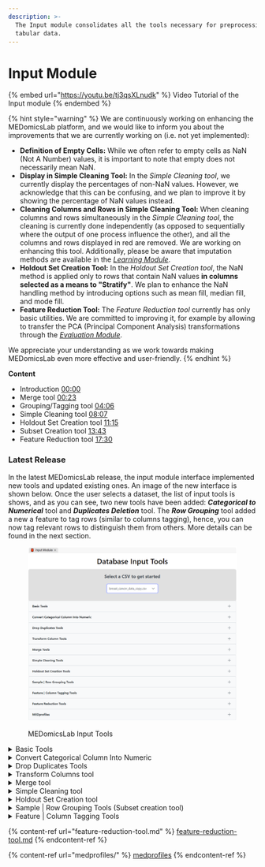 ```yaml
---
description: >-
  The Input module consolidates all the tools necessary for preprocessing
  tabular data.
---
```


# Input Module

{% embed url="https://youtu.be/tj3qsXLnudk" %}
Video Tutorial of the Input module
{% endembed %}

{% hint style="warning" %}
We are continuously working on enhancing the MEDomicsLab platform, and we would like to inform you about the improvements that we are currently working on (i.e. not yet implemented):

* **Definition of Empty Cells:** While we often refer to empty cells as NaN (Not A Number) values, it is important to note that empty does not necessarily mean NaN.
* **Display in Simple Cleaning Tool:** In the _Simple Cleaning tool_, we currently display the percentages of non-NaN values. However, we acknowledge that this can be confusing, and we plan to improve it by showing the percentage of NaN values instead.
* **Cleaning Columns and Rows in Simple Cleaning Tool:** When cleaning columns and rows simultaneously in the _Simple Cleaning tool_, the cleaning is currently done independently (as opposed to sequentially where the output of one process influence the other), and all the columns and rows displayed in red are removed. We are working on enhancing this tool. Additionally, please be aware that imputation methods are available in the [_Learning Module_](../../development/learning-module.md).
* **Holdout Set Creation Tool:** In the _Holdout Set Creation tool_, the NaN method is applied only to rows that contain NaN values **in columns selected as a means to "Stratify"**. We plan to enhance the NaN handling method by introducing options such as mean fill, median fill, and mode fill.
* **Feature Reduction Tool:** The _Feature Reduction tool_ currently has only basic utilities. We are committed to improving it, for example by allowing to transfer the PCA (Principal Component Analysis) transformations through the [_Evaluation Module_](../../development/evaluation-module.md).

We appreciate your understanding as we work towards making MEDomicsLab even more effective and user-friendly.
{% endhint %}

**Content**&#x20;

* Introduction [00:00](https://www.youtube.com/watch?v=tj3qsXLnudk\&t=0s)&#x20;
* Merge tool [00:23](https://www.youtube.com/watch?v=tj3qsXLnudk\&t=23s)&#x20;
* Grouping/Tagging tool [04:06](https://www.youtube.com/watch?v=tj3qsXLnudk\&t=246s)
* Simple Cleaning tool [08:07](https://www.youtube.com/watch?v=tj3qsXLnudk\&t=487s)&#x20;
* Holdout Set Creation tool [11:15](https://www.youtube.com/watch?v=tj3qsXLnudk\&t=675s)
* Subset Creation tool [13:43](https://www.youtube.com/watch?v=tj3qsXLnudk\&t=823s)
* Feature Reduction tool [17:30](https://www.youtube.com/watch?v=tj3qsXLnudk\&t=1050s)

### Latest Release

In the latest MEDomicsLab release, the input module interface implemented new tools and updated existing ones. An image of the new interface is shown below. Once the user selects a dataset, the list of input tools is shows, and as you can see, two new tools have been added: _**Categorical to Numerical**_ tool and _**Duplicates Deletion**_ tool. The _**Row Grouping**_ tool added a new a feature to tag rows (similar to columns tagging), hence, you can now tag relevant rows to distinguish them from others. More details can be found  in the next section.

<figure><img src="../../../.gitbook/assets/image.png" alt=""><figcaption><p>MEDomicsLab Input Tools</p></figcaption></figure>



<details>

<summary>Basic Tools</summary>

The Basic Tools enable you to add rows and columns to a dataset, and export the dataset as a CSV or a JSON. The following figure depicts all the features of the _Basic Tools_.

<img src="../../../.gitbook/assets/BasicTools.PNG" alt="" data-size="original">

</details>

<details>

<summary>Convert Categorical Column Into Numeric</summary>

This tool identifies categorical columns in the selected dataset and converts them to numeric values using One-Hot Encoding. The following figure depicts all the features of the tool.

<img src="../../../.gitbook/assets/OneHot.PNG" alt="" data-size="original">

</details>

<details>

<summary>Drop Duplicates Tools</summary>

This tool identifies duplicate columns in your dataset and enables you to delete them. More details in the following figure:

<img src="../../../.gitbook/assets/DropDuplicatesTool.PNG" alt="" data-size="original">

</details>

<details>

<summary>Transform Columns tool</summary>

The Transform Columns tool enables you to modify columns in a dataset, either by converting selected columns into binaries or by replacing missing cells with zeros. Here's how to use this tool:

1. Select the dataset from which you want to transform columns in the "Select the dataset" section. Your dataset will be displayed in a table within the Accordion component.
2. In the "Select the columns to keep" section, choose the columns you want to transform from your dataset.
3. Choose the type of transformation you need in the "Choose the type of transformation" section:
   * Binary: Empty cells become zeros, and non-empty cells become ones.
   * NaN to 0: Empty cells become zeros, and others remain the same.
4. Provide a name for saving the new dataset. The default name is your selected dataset name followed by the "\_modified" suffix.
5. Click the "Create subset with the transformed columns" button.

Your new dataset will be saved at the same location as your selected dataset. The following figure depicts all the features of the tool.

<img src="../../../.gitbook/assets/TransformTool.PNG" alt="" data-size="original">

</details>

<details>

<summary>Merge tool</summary>

The _Merge tool_ functions as a visual representation of the _pandas_ Python library merge function ([https://pandas.pydata.org/docs/reference/api/pandas.merge.html](https://pandas.pydata.org/docs/reference/api/pandas.merge.html)). Follow these steps to merge datasets:

1. Select the two datasets you would like to merge from the dataset list.
2. Select the columns you wish to merge on.
3. Select the merge type. For additional information about merge types, consult the [_pandas_ documentation](https://pandas.pydata.org/docs/reference/api/pandas.merge.html).
4. Click the "Merge" button.

By default the merged dataset will be named "Dataset1Name\_Dataset2Name\_mergedType". The following figure summarizes the aforementioned steps:

<img src="../../../.gitbook/assets/MergeTool.PNG" alt="" data-size="original">

</details>

<details>

<summary>Simple Cleaning tool</summary>

The Simple Cleaning tool assists in removing NaN values from datasets, either by rows or columns. Follow these steps to clean a dataset:

1. Select a dataset from the dataset list, displaying information about NaN values in your dataset.
   1. The first table associates your dataset columns with the number and percentage of non-NaN values. You can order this dataframe by column name or number/percentage of non-NaN values.
   2. The second table associates your dataset rows with the number and percentage of non-NaN values. You can order this dataframe by row index or number/percentage of non-NaN values.
2. Depending on your cleaning preferences, select a percentage of NaN values to consider for dropping columns and/or rows using the corresponding selectors. This will display which columns/rows will be affected and update this data in the two tables by showing the number of columns/rows to be dropped at the head of the "% of non-NaN" column and highlighting the concerned rows in red.
3. Choose to drop (default option) or to fill the missing values using the available fill methods (mean, median, etc.).
4. Choose a name for your new dataset and hit the "Plus" button.&#x20;

Your result dataset will be saved in the same directory as your selected dataset. The following figure showcases theses steps:

<img src="../../../.gitbook/assets/SimpleCleaningTools.PNG" alt="" data-size="original">

</details>

<details>

<summary>Holdout Set Creation tool </summary>

The Holdout Set Creation tool serves as a visual representation of the _scikit-learn_ Python package's [_model\_selection train\_test\_split_ function](https://scikit-learn.org/stable/modules/generated/sklearn.model_selection.train_test_split.html). Follow these steps to create a holdout set:

1. Choose the dataset for which you want to create the holdout set from the displayed list.
2. If the Shuffle option is selected, rows will be shuffled before the split.
3. If Stratify is selected, you can also choose to Stratify the holdout set based on selected columns. Refer to the [documentation ](https://scikit-learn.org/stable/modules/generated/sklearn.model_selection.train_test_split.html)for additional information.
4. Select the size of your holdout set as a percentage of your chosen dataset size.
5. Choose how to handle NaN values in your selected dataset if necessary (drop or fill).
6. Provide a name for the new sets and click the Plus button.

The function will generate two datasets based on your selected options: a learning set and a holdout set. These datasets will be saved in a folder with the specified name, located in the same directory as your selected dataset.

<img src="../../../.gitbook/assets/HoldoutSetTool.PNG" alt="" data-size="original">

</details>

<details>

<summary>Sample | Row Grouping Tools (Subset creation tool)</summary>

The Subset Creation tool enables the creation of a subset of rows from a dataset by applying filters to columns. Follow these steps to create a subset:

1. Select a dataset from the dataset list. Your dataset will be displayed, allowing you to sort and filter each column.
2. You can filter your dataset by clicking the filter icon at the right of the header of each column. Create rule(s) using the displayed components to filter columns. Rows that don't satisfy the rules will be removed from the displayed dataset, updating the number of rows displayed under the dataset.
3. You can make a global search in the dataset using the search component at the top right of the displayed dataset .
4. You can clear your filters by pressing the "Clear" button at the top left of the displayed dataset .
5. To tag the filtered rows, you can click the check-mark under row's count, enter the group name (tag name) and hit "create group". This will add a tag to the filtered rows.
6. Choose a name for your new dataset and hit the Plus button. You can also click "Overwrite" to replace the original set with the filtered data.&#x20;

Your result dataset will be saved in the same directory as your selected dataset. The following figure depicts all the steps described above:

<img src="../../../.gitbook/assets/TaggingTool.PNG" alt="" data-size="original">



</details>

<details>

<summary>Feature | Column Tagging Tools</summary>

The _Grouping/Tagging tool_ enables you to create and apply tags to dataset columns. Follow these steps to set tags on dataset columns:

1. Select at least one dataset from the dataset list; you can choose multiple datasets if needed.
2. Create your tags: Press the "+" button to access default tags or type the name of your tag and press "Enter" to add it.
3. Customize your tags: Your created tags are displayed, and you can update, delete, or customize their color (text and background).
4. Select the column(s) on which you want to apply/modify tags. Columns are displayed by dataset.
5. Once the desired column(s) are selected, choose the tag(s) you want to apply.
6. After selecting tags, press the green check button.

If you open your dataset in the app, you will then be able to see your tags. The following figure depicts the steps explained above:

<img src="../../../.gitbook/assets/ColumnTaggingTool.PNG" alt="" data-size="original">

</details>

{% content-ref url="feature-reduction-tool.md" %}
[feature-reduction-tool.md](feature-reduction-tool.md)
{% endcontent-ref %}

{% content-ref url="medprofiles/" %}
[medprofiles](medprofiles/)
{% endcontent-ref %}
